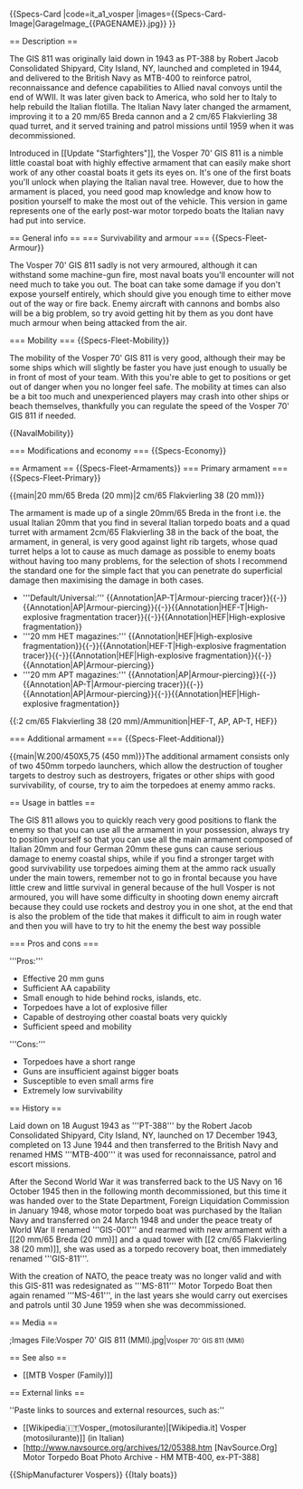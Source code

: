 {{Specs-Card
|code=it_a1_vosper
|images={{Specs-Card-Image|GarageImage_{{PAGENAME}}.jpg}}
}}

== Description ==
<!-- ''In the first part of the description, cover the history of the ship's creation and military application. In the second part, tell the reader about using this ship in the game. Add a screenshot: if a beginner player has a hard time remembering vehicles by name, a picture will help them identify the ship in question.'' -->
The GIS 811 was originally laid down in 1943 as PT-388 by Robert Jacob Consolidated Shipyard, City Island, NY, launched and completed in 1944, and delivered to the British Navy as MTB-400 to reinforce patrol, reconnaissance and defence capabilities to Allied naval convoys until the end of WWII. It was later given back to America, who sold her to Italy to help rebuild the Italian flotilla. The Italian Navy later changed the armament, improving it to a 20 mm/65 Breda cannon and a 2 cm/65 Flakvierling 38 quad turret, and it served training and patrol missions until 1959 when it was decommissioned.

Introduced in [[Update "Starfighters"]], the Vosper 70' GIS 811 is a nimble little coastal boat with highly effective armament that can easily make short work of any other coastal boats it gets its eyes on. It's one of the first boats you'll unlock when playing the Italian naval tree. However, due to how the armament is placed, you need good map knowledge and know how to position yourself to make the most out of the vehicle. This version in game represents one of the early post-war motor torpedo boats the Italian navy had put into service.

== General info ==
=== Survivability and armour ===
{{Specs-Fleet-Armour}}
<!-- ''Talk about the vehicle's armour. Note the most well-defended and most vulnerable zones, e.g. the ammo magazine. Evaluate the composition of components and assemblies responsible for movement and manoeuvrability. Evaluate the survivability of the primary and secondary armaments separately. Don't forget to mention the size of the crew, which plays an important role in fleet mechanics. Save tips on preserving survivability for the "Usage in battles" section. If necessary, use a graphical template to show the most well-protected or most vulnerable points in the armour.'' -->
The Vosper 70' GIS 811 sadly is not very armoured, although it can withstand some machine-gun fire, most naval boats you'll encounter will not need much to take you out. The boat can take some damage if you don't expose yourself entirely, which should give you enough time to either move out of the way or fire back. Enemy aircraft with cannons and bombs also will be a big problem, so try avoid getting hit by them as you dont have much armour when being attacked from the air.

=== Mobility ===
{{Specs-Fleet-Mobility}}
<!-- ''Write about the ship's mobility. Evaluate its power and manoeuvrability, rudder rerouting speed, stopping speed at full tilt, with its maximum forward and reverse speed.'' -->
The mobility of the Vosper 70' GIS 811 is very good, although their may be some ships which will slightly be faster you have just enough to usually be in front of most of your team. With this you're able to get to positions or get out of danger when you no longer feel safe. The mobility at times can also be a bit too much and unexperienced players may crash into other ships or beach themselves, thankfully you can regulate the speed of the Vosper 70' GIS 811 if needed.

{{NavalMobility}}

=== Modifications and economy ===
{{Specs-Economy}}

== Armament ==
{{Specs-Fleet-Armaments}}
=== Primary armament ===
{{Specs-Fleet-Primary}}
<!-- ''Provide information about the characteristics of the primary armament. Evaluate their efficacy in battle based on their reload speed, ballistics and the capacity of their shells. Add a link to the main article about the weapon: <code><nowiki>{{main|Weapon name (calibre)}}</nowiki></code>. Broadly describe the ammunition available for the primary armament, and provide recommendations on how to use it and which ammunition to choose.'' -->
{{main|20 mm/65 Breda (20 mm)|2 cm/65 Flakvierling 38 (20 mm)}}

The armament is made up of a single 20mm/65 Breda in the front i.e. the usual Italian 20mm that you find in several Italian torpedo boats and a quad turret with armament 2cm/65 Flakvierling 38 in the back of the boat, the armament, in general, is very good against light rib targets, whose quad turret helps a lot to cause as much damage as possible to enemy boats without having too many problems, for the selection of shots I recommend the standard one for the simple fact that you can penetrate do superficial damage then maximising the damage in both cases.

* '''Default/Universal:''' {{Annotation|AP-T|Armour-piercing tracer}}{{-}}{{Annotation|AP|Armour-piercing}}{{-}}{{Annotation|HEF-T|High-explosive fragmentation tracer}}{{-}}{{Annotation|HEF|High-explosive fragmentation}}
* '''20 mm HET magazines:''' {{Annotation|HEF|High-explosive fragmentation}}{{-}}{{Annotation|HEF-T|High-explosive fragmentation tracer}}{{-}}{{Annotation|HEF|High-explosive fragmentation}}{{-}}{{Annotation|AP|Armour-piercing}}
* '''20 mm APT magazines:''' {{Annotation|AP|Armour-piercing}}{{-}}{{Annotation|AP-T|Armour-piercing tracer}}{{-}}{{Annotation|AP|Armour-piercing}}{{-}}{{Annotation|HEF|High-explosive fragmentation}}

{{:2 cm/65 Flakvierling 38 (20 mm)/Ammunition|HEF-T, AP, AP-T, HEF}}

=== Additional armament ===
{{Specs-Fleet-Additional}}
<!-- ''Describe the available additional armaments of the ship: depth charges, mines, torpedoes. Talk about their positions, available ammunition and launch features such as dead zones of torpedoes. If there is no additional armament, remove this section.'' -->
{{main|W.200/450X5,75 (450 mm)}}The additional armament consists only of two 450mm torpedo launchers, which allow the destruction of tougher targets to destroy such as destroyers, frigates or other ships with good survivability, of course, try to aim the torpedoes at enemy ammo racks.

== Usage in battles ==
<!-- ''Describe the technique of using this ship, the characteristics of her use in a team and tips on strategy. Abstain from writing an entire guide – don't try to provide a single point of view, but give the reader food for thought. Talk about the most dangerous opponents for this vehicle and provide recommendations on fighting them. If necessary, note the specifics of playing with this vehicle in various modes (AB, RB, SB).'' -->The GIS 811 allows you to quickly reach very good positions to flank the enemy so that you can use all the armament in your possession, always try to position yourself so that you can use all the main armament composed of Italian 20mm and four German 20mm these guns can cause serious damage to enemy coastal ships, while if you find a stronger target with good survivability use torpedoes aiming them at the ammo rack usually under the main towers, remember not to go in frontal because you have little crew and little survival in general because of the hull Vosper is not armoured, you will have some difficulty in shooting down enemy aircraft because they could use rockets and destroy you in one shot, at the end that is also the problem of the tide that makes it difficult to aim in rough water and then you will have to try to hit the enemy the best way possible

=== Pros and cons ===
<!-- ''Summarise and briefly evaluate the vehicle in terms of its characteristics and combat effectiveness. Mark its pros and cons in the bulleted list. Try not to use more than 6 points for each of the characteristics. Avoid using categorical definitions such as "bad", "good" and the like - use substitutions with softer forms such as "inadequate" and "effective".'' -->

'''Pros:'''

* Effective 20 mm guns
* Sufficient AA capability
* Small enough to hide behind rocks, islands, etc.
* Torpedoes have a lot of explosive filler
* Capable of destroying other coastal boats very quickly
* Sufficient speed and mobility

'''Cons:'''

* Torpedoes have a short range
* Guns are insufficient against bigger boats
* Susceptible to even small arms fire
* Extremely low survivability

== History ==
<!-- ''Describe the history of the creation and combat usage of the ship in more detail than in the introduction. If the historical reference turns out to be too long, take it to a separate article, taking a link to the article about the ship and adding a block "/History" (example: <nowiki>https://wiki.warthunder.com/(Ship-name)/History</nowiki>) and add a link to it here using the <code>main</code> template. Be sure to reference text and sources by using <code><nowiki><ref></ref></nowiki></code>, as well as adding them at the end of the article with <code><nowiki><references /></nowiki></code>. This section may also include the ship's dev blog entry (if applicable) and the in-game encyclopedia description (under <code><nowiki>=== In-game description ===</nowiki></code>, also if applicable).'' -->
Laid down on 18 August 1943 as '''PT-388''' by the Robert Jacob Consolidated Shipyard, City Island, NY, launched on 17 December 1943, completed on 13 June 1944 and then transferred to the British Navy and renamed HMS '''MTB-400''' it was used for reconnaissance, patrol and escort missions.

After the Second World War it was transferred back to the US Navy on 16 October 1945 then in the following month decommissioned, but this time it was handed over to the State Department, Foreign Liquidation Commission in January 1948, whose motor torpedo boat was purchased by the Italian Navy and transferred on 24 March 1948 and under the peace treaty of World War II renamed '''GIS-001''' and rearmed with new armament with a [[20 mm/65 Breda (20 mm)]] and a quad tower with [[2 cm/65 Flakvierling 38 (20 mm)]], she was used as a torpedo recovery boat, then immediately renamed '''GIS-811'''.

With the creation of NATO, the peace treaty was no longer valid and with this GIS-811 was redesignated as '''MS-811''' Motor Torpedo Boat then again renamed '''MS-461''', in the last years she would carry out exercises and patrols until 30 June 1959 when she was decommissioned.

== Media ==
<!-- ''Excellent additions to the article would be video guides, screenshots from the game, and photos.'' -->

;Images
<gallery mode="packed-hover" heights="200">
File:Vosper 70' GIS 811 (MMI).jpg|<small>Vosper 70' GIS 811 (MMI)</small>
</gallery>

== See also ==
<!-- ''Links to articles on the War Thunder Wiki that you think will be useful for the reader, for example:''
* ''reference to the series of the ship;''
* ''links to approximate analogues of other nations and research trees.'' -->

* [[MTB Vosper (Family)]]

== External links ==
<!-- ''Paste links to sources and external resources, such as:''
* ''topic on the official game forum;''
* ''other literature.'' -->
''Paste links to sources and external resources, such as:''

* [[Wikipedia:it:Vosper_(motosilurante)|[Wikipedia.it] Vosper (motosilurante)]] (in Italian)
* [http://www.navsource.org/archives/12/05388.htm <nowiki>[NavSource.Org]</nowiki> Motor Torpedo Boat Photo Archive - HM MTB-400, ex-PT-388]

{{ShipManufacturer Vospers}}
{{Italy boats}}